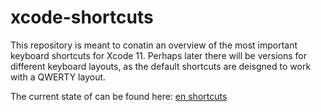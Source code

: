 # xcode-shortcuts

This repository is meant to conatin an overview of the most important keyboard shortcuts for Xcode 11. Perhaps later there will be versions for different keyboard layouts, as the default shortcuts are deisgned to work with a QWERTY layout.

The current state of can be found here: [en shortcuts](./shortcuts_en.md)

